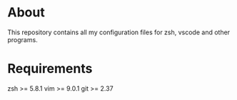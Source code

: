 # About
This repository contains all my configuration files for zsh, vscode and other programs.

# Requirements
zsh >= 5.8.1
vim >= 9.0.1
git >= 2.37 
